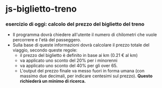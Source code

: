 # js-biglietto-treno

### esercizio di oggi: calcolo del prezzo del biglietto del treno

- Il programma dovrà chiedere all'utente il numero di chilometri che vuole percorrere e l'età del passeggero.
- Sulla base di queste informazioni dovrà calcolare il prezzo totale del viaggio, secondo queste regole:
    - il prezzo del biglietto è definito in base ai km (0.21 € al km)
    - va applicato uno sconto del 20% per i minorenni
    - va applicato uno sconto del 40% per gli over 65.
    - L'output del prezzo finale va messo fuori in forma umana (con massimo due decimali, per indicare centesimi sul prezzo). **Questo richiederà un minimo di ricerca.**